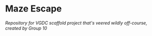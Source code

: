 # Maze Escape

###### Repository for VGDC scaffold project that's veered wildly off-course, created by Group 10
